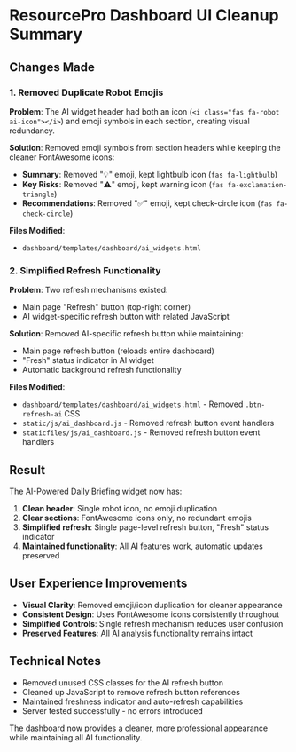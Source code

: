 # ResourcePro Dashboard UI Cleanup Summary

## Changes Made

### 1. Removed Duplicate Robot Emojis
**Problem**: The AI widget header had both an icon (`<i class="fas fa-robot ai-icon"></i>`) and emoji symbols in each section, creating visual redundancy.

**Solution**: Removed emoji symbols from section headers while keeping the cleaner FontAwesome icons:
- **Summary**: Removed "💡" emoji, kept lightbulb icon (`fas fa-lightbulb`)
- **Key Risks**: Removed "⚠️" emoji, kept warning icon (`fas fa-exclamation-triangle`)  
- **Recommendations**: Removed "✅" emoji, kept check-circle icon (`fas fa-check-circle`)

**Files Modified**:
- `dashboard/templates/dashboard/ai_widgets.html`

### 2. Simplified Refresh Functionality
**Problem**: Two refresh mechanisms existed:
- Main page "Refresh" button (top-right corner)
- AI widget-specific refresh button with related JavaScript

**Solution**: Removed AI-specific refresh button while maintaining:
- Main page refresh button (reloads entire dashboard)
- "Fresh" status indicator in AI widget
- Automatic background refresh functionality

**Files Modified**:
- `dashboard/templates/dashboard/ai_widgets.html` - Removed `.btn-refresh-ai` CSS
- `static/js/ai_dashboard.js` - Removed refresh button event handlers
- `staticfiles/js/ai_dashboard.js` - Removed refresh button event handlers

## Result

The AI-Powered Daily Briefing widget now has:
1. **Clean header**: Single robot icon, no emoji duplication
2. **Clear sections**: FontAwesome icons only, no redundant emojis
3. **Simplified refresh**: Single page-level refresh button, "Fresh" status indicator
4. **Maintained functionality**: All AI features work, automatic updates preserved

## User Experience Improvements

- **Visual Clarity**: Removed emoji/icon duplication for cleaner appearance
- **Consistent Design**: Uses FontAwesome icons consistently throughout
- **Simplified Controls**: Single refresh mechanism reduces user confusion
- **Preserved Features**: All AI analysis functionality remains intact

## Technical Notes

- Removed unused CSS classes for the AI refresh button
- Cleaned up JavaScript to remove refresh button references
- Maintained freshness indicator and auto-refresh capabilities
- Server tested successfully - no errors introduced

The dashboard now provides a cleaner, more professional appearance while maintaining all AI functionality.
